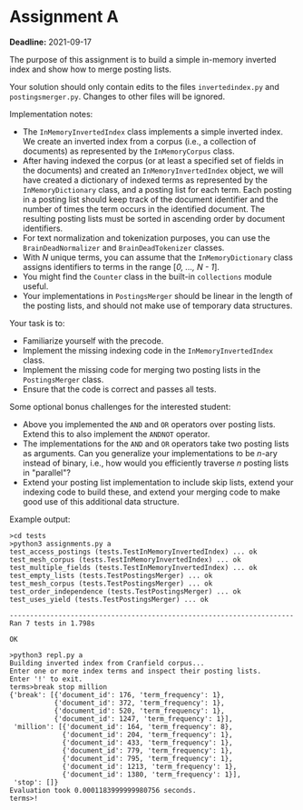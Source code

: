 # Assignment A

**Deadline:** 2021-09-17

The purpose of this assignment is to build a simple in-memory inverted index and show how to merge posting lists.

Your solution should only contain edits to the files `invertedindex.py` and `postingsmerger.py`. Changes to other files will be ignored.

Implementation notes:

* The `InMemoryInvertedIndex` class implements a simple inverted index. We create an inverted index from a corpus (i.e., a collection of documents) as represented by the `InMemoryCorpus` class.
* After having indexed the corpus (or at least a specified set of fields in the documents) and created an `InMemoryInvertedIndex` object, we will have created a dictionary of indexed terms as represented by the `InMemoryDictionary` class, and a posting list for each term. Each posting in a posting list should keep track of the document identifier and the number of times the term occurs in the identified document. The resulting posting lists must be sorted in ascending order by document identifiers.
* For text normalization and tokenization purposes, you can use the `BrainDeadNormalizer` and `BrainDeadTokenizer` classes.
* With _N_ unique terms, you can assume that the `InMemoryDictionary` class assigns identifiers to terms in the range [_0, ..., N - 1_].
* You might find the `Counter` class in the built-in `collections` module useful.
* Your implementations in `PostingsMerger` should be linear in the length of the posting lists, and should not make use of temporary data structures.

Your task is to:

* Familiarize yourself with the precode.
* Implement the missing indexing code in the `InMemoryInvertedIndex` class.
* Implement the missing code for merging two posting lists in the `PostingsMerger` class.
* Ensure that the code is correct and passes all tests.

Some optional bonus challenges for the interested student:

* Above you implemented the `AND` and `OR` operators over posting lists. Extend this to also implement the `ANDNOT` operator.
* The implementations for the `AND` and `OR` operators take two posting lists as arguments. Can you generalize your implementations to be _n_-ary instead of binary, i.e., how would you efficiently traverse _n_ posting lists in "parallel"?
* Extend your posting list implementation to include skip lists, extend your indexing code to build these, and extend your merging code to make good use of this additional data structure.

Example output:

```
>cd tests
>python3 assignments.py a
test_access_postings (tests.TestInMemoryInvertedIndex) ... ok
test_mesh_corpus (tests.TestInMemoryInvertedIndex) ... ok
test_multiple_fields (tests.TestInMemoryInvertedIndex) ... ok
test_empty_lists (tests.TestPostingsMerger) ... ok
test_mesh_corpus (tests.TestPostingsMerger) ... ok
test_order_independence (tests.TestPostingsMerger) ... ok
test_uses_yield (tests.TestPostingsMerger) ... ok

----------------------------------------------------------------------
Ran 7 tests in 1.798s

OK

>python3 repl.py a
Building inverted index from Cranfield corpus...
Enter one or more index terms and inspect their posting lists.
Enter '!' to exit.
terms>break stop million
{'break': [{'document_id': 176, 'term_frequency': 1},
           {'document_id': 372, 'term_frequency': 1},
           {'document_id': 520, 'term_frequency': 1},
           {'document_id': 1247, 'term_frequency': 1}],
 'million': [{'document_id': 164, 'term_frequency': 8},
             {'document_id': 204, 'term_frequency': 1},
             {'document_id': 433, 'term_frequency': 1},
             {'document_id': 779, 'term_frequency': 1},
             {'document_id': 795, 'term_frequency': 1},
             {'document_id': 1213, 'term_frequency': 1},
             {'document_id': 1380, 'term_frequency': 1}],
 'stop': []}
Evaluation took 0.0001183999999980756 seconds.
terms>!
```
